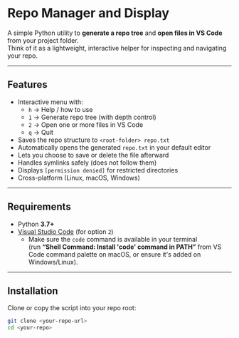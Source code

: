 # Repo Manager and Display

A simple Python utility to **generate a repo tree** and **open files in VS Code** from your project folder.  
Think of it as a lightweight, interactive helper for inspecting and navigating your repo.

---

## Features
- Interactive menu with:
  - `h` → Help / how to use
  - `1` → Generate repo tree (with depth control)
  - `2` → Open one or more files in VS Code
  - `q` → Quit
- Saves the repo structure to `<root-folder> repo.txt`
- Automatically opens the generated `repo.txt` in your default editor
- Lets you choose to save or delete the file afterward
- Handles symlinks safely (does not follow them)
- Displays `[permission denied]` for restricted directories
- Cross-platform (Linux, macOS, Windows)

---

## Requirements
- Python **3.7+**
- [Visual Studio Code](https://code.visualstudio.com/) (for option `2`)
  - Make sure the `code` command is available in your terminal  
    (run **“Shell Command: Install 'code' command in PATH”** from VS Code command palette on macOS, or ensure it's added on Windows/Linux).

---

## Installation
Clone or copy the script into your repo root:

```bash
git clone <your-repo-url>
cd <your-repo>
